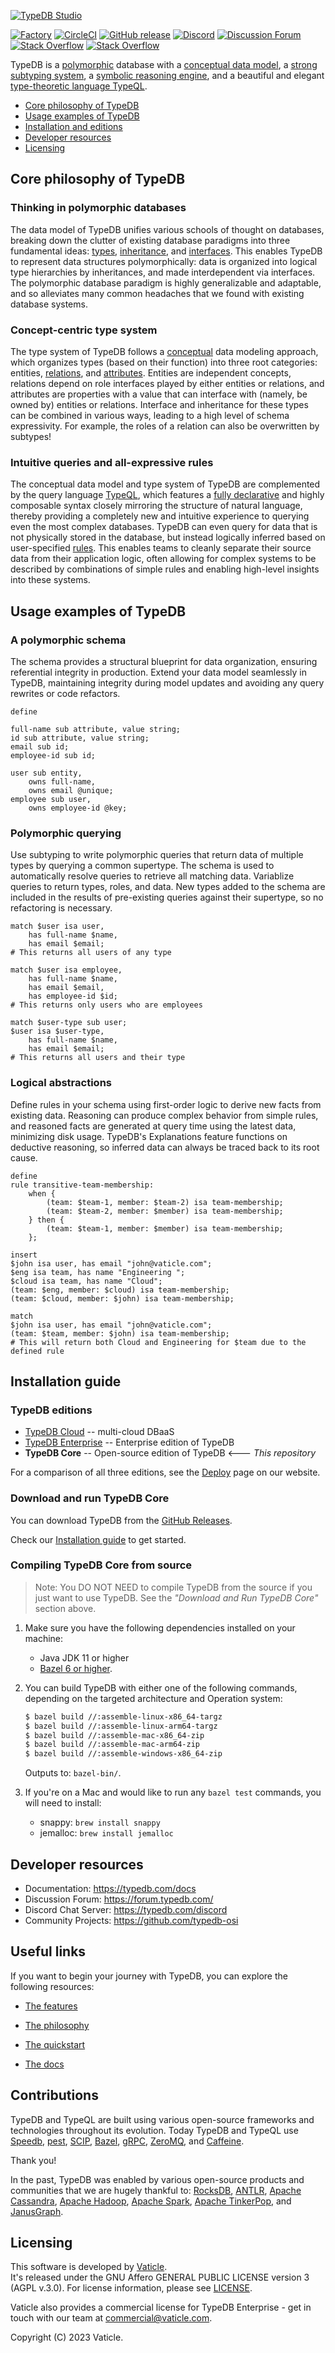 [![TypeDB Studio](./docs/banner.png)](https://typedb.com/introduction)

[![Factory](https://factory.vaticle.com/api/status/vaticle/typedb/badge.svg)](https://factory.vaticle.com/vaticle/typedb)
[![CircleCI](https://circleci.com/gh/vaticle/typedb/tree/master.svg?style=shield)](https://circleci.com/gh/vaticle/typedb/tree/master)
[![GitHub release](https://img.shields.io/github/release/vaticle/typedb.svg)](https://github.com/vaticle/typedb/releases/latest)
[![Discord](https://img.shields.io/discord/665254494820368395?color=7389D8&label=chat&logo=discord&logoColor=ffffff)](https://vaticle.com/discord)
[![Discussion Forum](https://img.shields.io/discourse/https/forum.vaticle.com/topics.svg)](https://forum.vaticle.com)
[![Stack Overflow](https://img.shields.io/badge/stackoverflow-typedb-796de3.svg)](https://stackoverflow.com/questions/tagged/typedb)
[![Stack Overflow](https://img.shields.io/badge/stackoverflow-typeql-3dce8c.svg)](https://stackoverflow.com/questions/tagged/typeql)

TypeDB is a [polymorphic](https://typedb.com/features#polymorphic-queries) database with 
a [conceptual data model](https://typedb.com/features#conceptual-modeling),
a [strong subtyping system](https://typedb.com/features#strong-type-system),
a [symbolic reasoning engine](https://typedb.com/features#symbolic-reasoning),
and a beautiful and elegant [type-theoretic language TypeQL](https://typedb.com/features#modern-language).

- [Core philosophy of TypeDB](#core-philosophy-of-typedb)
- [Usage examples of TypeDB](#examples-of-typedb)
- [Installation and editions](#installation)
- [Developer resources](#developer-resources)
- [Licensing](#licensing)


## Core philosophy of TypeDB

### Thinking in polymorphic databases

The data model of TypeDB unifies various schools of thought on databases,
breaking down the clutter of existing database paradigms into three fundamental ideas:
[types](https://typedb.com/features#strong-type-system),
[inheritance](https://typedb.com/features#conceptual-modeling),
and [interfaces](https://typedb.com/features#polymorphic-queries).
This enables TypeDB to represent data structures polymorphically:
data is organized into logical type hierarchies by inheritances, and made interdependent via interfaces.
The polymorphic database paradigm is highly generalizable and adaptable,
and so alleviates many common headaches that we found with existing database systems.

### Concept-centric type system

The type system of TypeDB follows a [conceptual](https://typedb.com/features#conceptual-modeling) data modeling approach,
which organizes types (based on their function) into three root categories: entities,
[relations](https://typedb.com/features#expressive-relations),
and [attributes](https://typedb.com/features#intuitive-attributes).
Entities are independent concepts, relations depend on role interfaces played by either entities or relations,
and attributes are properties with a value that can interface with (namely, be owned by) entities or relations.
Interface and inheritance for these types can be combined in various ways,
leading to a high level of schema expressivity.
For example, the roles of a relation can also be overwritten by subtypes! 

### Intuitive queries and all-expressive rules

The conceptual data model and type system of TypeDB are complemented by the query language [TypeQL](https://github.com/vaticle/typeql),
which features a [fully declarative](https://typedb.com/features#modern-language) and highly composable syntax
closely mirroring the structure of natural language,
thereby providing a completely new and intuitive experience to querying even the most complex databases.
TypeDB can even query for data that is not physically stored in the database,
but instead logically inferred based on user-specified [rules](https://typedb.com/features#symbolic-reasoning).
This enables teams to cleanly separate their source data from their application logic,
often allowing for complex systems to be described by combinations of simple rules
and enabling high-level insights into these systems.

## Usage examples of TypeDB

### A polymorphic schema

The schema provides a structural blueprint for data organization, ensuring referential integrity in production.
Extend your data model seamlessly in TypeDB,
maintaining integrity during model updates and avoiding any query rewrites or code refactors.

```typeql
define

full-name sub attribute, value string;
id sub attribute, value string;
email sub id;
employee-id sub id;

user sub entity,
    owns full-name,
    owns email @unique;
employee sub user,
    owns employee-id @key;
```

### Polymorphic querying

Use subtyping to write polymorphic queries that return data of multiple types by querying a common supertype.
The schema is used to automatically resolve queries to retrieve all matching data.
Variablize queries to return types, roles, and data.
New types added to the schema are included in the results of pre-existing queries against their supertype,
so no refactoring is necessary.

```typeql
match $user isa user,
    has full-name $name,
    has email $email;
# This returns all users of any type

match $user isa employee,
    has full-name $name,
    has email $email,
    has employee-id $id;
# This returns only users who are employees

match $user-type sub user;
$user isa $user-type,
    has full-name $name,
    has email $email;
# This returns all users and their type
```

### Logical abstractions

Define rules in your schema using first-order logic to derive new facts from existing data.
Reasoning can produce complex behavior from simple rules,
and reasoned facts are generated at query time using the latest data, minimizing disk usage.
TypeDB's Explanations feature functions on deductive reasoning,
so inferred data can always be traced back to its root cause.

```typeql
define
rule transitive-team-membership:
    when {
        (team: $team-1, member: $team-2) isa team-membership;
        (team: $team-2, member: $member) isa team-membership;
    } then {
        (team: $team-1, member: $member) isa team-membership;
    };

insert
$john isa user, has email "john@vaticle.com";
$eng isa team, has name "Engineering ";
$cloud isa team, has name "Cloud";
(team: $eng, member: $cloud) isa team-membership;
(team: $cloud, member: $john) isa team-membership;

match
$john isa user, has email "john@vaticle.com";
(team: $team, member: $john) isa team-membership;
# This will return both Cloud and Engineering for $team due to the defined rule
```

## Installation guide

### TypeDB editions

* [TypeDB Cloud](https://cloud.typedb.com) -- multi-cloud DBaaS
* [TypeDB Enterprise](mailto://sales@vaticle.com) -- Enterprise edition of TypeDB
* **TypeDB Core** -- Open-source edition of TypeDB <--- _This repository_

For a comparison of all three editions, see the [Deploy](https://typedb.com/deploy) page on our website.

### Download and run TypeDB Core

You can download TypeDB from the [GitHub Releases](https://github.com/vaticle/typedb/releases). 

Check our [Installation guide](https://typedb.com/docs/typedb/2.x/installation) to get started.

### Compiling TypeDB Core from source

> Note: You DO NOT NEED to compile TypeDB from the source if you just want to use TypeDB. See the _"Download and Run 
> TypeDB Core"_ section above.

1. Make sure you have the following dependencies installed on your machine:
   - Java JDK 11 or higher
   - [Bazel 6 or higher](https://bazel.build/install).

2. You can build TypeDB with either one of the following commands, depending on the targeted architecture and 
   Operation system: 

   ```sh
   $ bazel build //:assemble-linux-x86_64-targz
   $ bazel build //:assemble-linux-arm64-targz
   $ bazel build //:assemble-mac-x86_64-zip
   $ bazel build //:assemble-mac-arm64-zip
   $ bazel build //:assemble-windows-x86_64-zip
   ```

   Outputs to: `bazel-bin/`.

3. If you're on a Mac and would like to run any `bazel test` commands, you will need to install:
   - snappy: `brew install snappy`
   - jemalloc: `brew install jemalloc`

## Developer resources

- Documentation: https://typedb.com/docs
- Discussion Forum: https://forum.typedb.com/
- Discord Chat Server: https://typedb.com/discord
- Community Projects: https://github.com/typedb-osi

## Useful links

If you want to begin your journey with TypeDB, you can explore the following resources:

* [The features](https://typedb.com/features)

* [The philosophy](https://typedb.com/philosophy)

* [The quickstart](https://typedb.com/docs/typedb/2.x/quickstart-guide)

* [The docs](https://typedb.com/docs/typedb/2.x/overview)

## Contributions

TypeDB and TypeQL are built using various open-source frameworks and technologies throughout its evolution. 
Today TypeDB and TypeQL use
[Speedb](https://www.speedb.io/),
[pest](https://pest.rs/),
[SCIP](https://www.scipopt.org),
[Bazel](https://bazel.build),
[gRPC](https://grpc.io),
[ZeroMQ](https://zeromq.org), 
and [Caffeine](https://github.com/ben-manes/caffeine). 

Thank you!

In the past, TypeDB was enabled by various open-source products and communities that we are hugely thankful to:
[RocksDB](https://rocksdb.org),
[ANTLR](https://www.antlr.org),
[Apache Cassandra](http://cassandra.apache.org), 
[Apache Hadoop](https://hadoop.apache.org), 
[Apache Spark](http://spark.apache.org), 
[Apache TinkerPop](http://tinkerpop.apache.org), 
and [JanusGraph](http://janusgraph.org). 

## Licensing

This software is developed by [Vaticle](https://vaticle.com/).  
It's released under the GNU Affero GENERAL PUBLIC LICENSE version 3 (AGPL v.3.0).
For license information, please see [LICENSE](https://github.com/vaticle/typedb/blob/master/LICENSE). 

Vaticle also provides a commercial license for TypeDB Enterprise - get in touch with our team at 
[commercial@vaticle.com](emailto://sales@vaticle.com).

Copyright (C) 2023 Vaticle.
